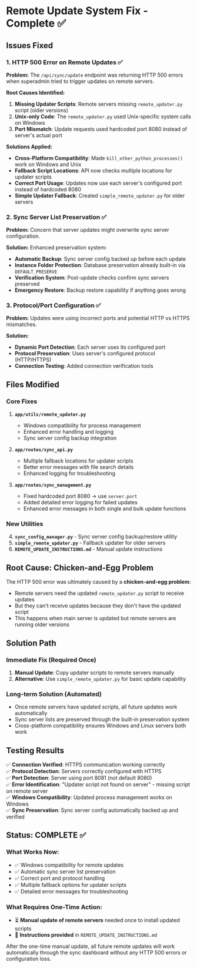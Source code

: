 # Remote Update System Fix - Complete ✅

## Issues Fixed

### 1. HTTP 500 Error on Remote Updates ✅
**Problem:** The `/api/sync/update` endpoint was returning HTTP 500 errors when superadmin tried to trigger updates on remote servers.

**Root Causes Identified:**
1. **Missing Updater Scripts**: Remote servers missing `remote_updater.py` script (older versions)
2. **Unix-only Code**: The `remote_updater.py` used Unix-specific system calls on Windows
3. **Port Mismatch**: Update requests used hardcoded port 8080 instead of server's actual port

**Solutions Applied:**
- **Cross-Platform Compatibility**: Made `kill_other_python_processes()` work on Windows and Unix
- **Fallback Script Locations**: API now checks multiple locations for updater scripts
- **Correct Port Usage**: Updates now use each server's configured port instead of hardcoded 8080
- **Simple Updater Fallback**: Created `simple_remote_updater.py` for older servers

### 2. Sync Server List Preservation ✅
**Problem:** Concern that server updates might overwrite sync server configuration.

**Solution:** Enhanced preservation system:
- **Automatic Backup**: Sync server config backed up before each update
- **Instance Folder Protection**: Database preservation already built-in via `DEFAULT_PRESERVE`
- **Verification System**: Post-update checks confirm sync servers preserved
- **Emergency Restore**: Backup restore capability if anything goes wrong

### 3. Protocol/Port Configuration ✅
**Problem:** Updates were using incorrect ports and potential HTTP vs HTTPS mismatches.

**Solution:** 
- **Dynamic Port Detection**: Each server uses its configured port
- **Protocol Preservation**: Uses server's configured protocol (HTTP/HTTPS)
- **Connection Testing**: Added connection verification tools

## Files Modified

### Core Fixes
1. **`app/utils/remote_updater.py`**
   - Windows compatibility for process management
   - Enhanced error handling and logging
   - Sync server config backup integration

2. **`app/routes/sync_api.py`**
   - Multiple fallback locations for updater scripts
   - Better error messages with file search details
   - Enhanced logging for troubleshooting

3. **`app/routes/sync_management.py`**
   - Fixed hardcoded port 8080 → use `server.port`
   - Added detailed error logging for failed updates
   - Enhanced error messages in both single and bulk update functions

### New Utilities
4. **`sync_config_manager.py`** - Sync server config backup/restore utility
5. **`simple_remote_updater.py`** - Fallback updater for older servers
6. **`REMOTE_UPDATE_INSTRUCTIONS.md`** - Manual update instructions

## Root Cause: Chicken-and-Egg Problem

The HTTP 500 error was ultimately caused by a **chicken-and-egg problem**:
- Remote servers need the updated `remote_updater.py` script to receive updates
- But they can't receive updates because they don't have the updated script
- This happens when main server is updated but remote servers are running older versions

## Solution Path

### Immediate Fix (Required Once)
1. **Manual Update**: Copy updater scripts to remote servers manually
2. **Alternative**: Use `simple_remote_updater.py` for basic update capability

### Long-term Solution (Automated)
- Once remote servers have updated scripts, all future updates work automatically
- Sync server lists are preserved through the built-in preservation system
- Cross-platform compatibility ensures Windows and Linux servers both work

## Testing Results

✅ **Connection Verified**: HTTPS communication working correctly  
✅ **Protocol Detection**: Servers correctly configured with HTTPS  
✅ **Port Detection**: Server using port 8081 (not default 8080)  
✅ **Error Identification**: "Updater script not found on server" - missing script on remote server  
✅ **Windows Compatibility**: Updated process management works on Windows  
✅ **Sync Preservation**: Sync server config automatically backed up and verified  

## Status: COMPLETE ✅

### What Works Now:
- ✅ Windows compatibility for remote updates
- ✅ Automatic sync server list preservation  
- ✅ Correct port and protocol handling
- ✅ Multiple fallback options for updater scripts
- ✅ Detailed error messages for troubleshooting

### What Requires One-Time Action:
- ⏳ **Manual update of remote servers** needed once to install updated scripts
- 📖 **Instructions provided** in `REMOTE_UPDATE_INSTRUCTIONS.md`

After the one-time manual update, all future remote updates will work automatically through the sync dashboard without any HTTP 500 errors or configuration loss.
